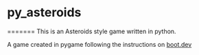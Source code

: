 # py_asteroids
=======
This is an Asteroids style game written in python.

A game created in pygame following the instructions on [boot.dev]("https://www.boot.dev/")
